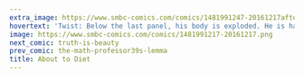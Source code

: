 ```yaml
---
extra_image: https://www.smbc-comics.com/comics/1481991247-20161217after.png
hovertext: 'Twist: Below the last panel, his body is exploded. He is hallucinating as he dies.'
image: https://www.smbc-comics.com/comics/1481991217-20161217.png
next_comic: truth-is-beauty
prev_comic: the-math-professor39s-lemma
title: About to Diet
---
```


